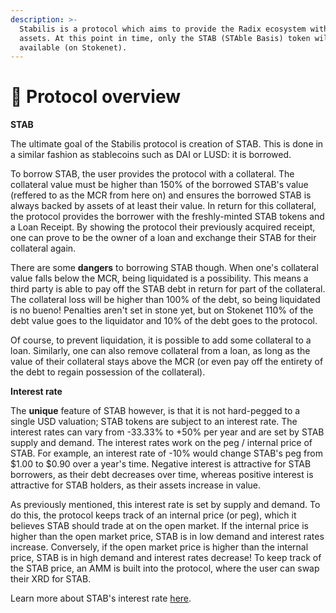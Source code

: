 ```yaml
---
description: >-
  Stabilis is a protocol which aims to provide the Radix ecosystem with stable
  assets. At this point in time, only the STAB (STAble Basis) token will be
  available (on Stokenet).
---
```


# 👋 Protocol overview

**STAB**

The ultimate goal of the Stabilis protocol is creation of STAB. This is done in a similar fashion as stablecoins such as DAI or LUSD: it is borrowed.

To borrow STAB, the user provides the protocol with a collateral. The collateral value must be higher than 150% of the borrowed STAB's value (reffered to as the MCR from here on) and ensures the borrowed STAB is always backed by assets of at least their value. In return for this collateral, the protocol provides the borrower with the freshly-minted STAB tokens and a Loan Receipt. By showing the protocol their previously acquired receipt, one can prove to be the owner of a loan and exchange their STAB for their collateral again.

There are some **dangers** to borrowing STAB though. When one's collateral value falls below the MCR, being liquidated is a possibility. This means a third party is able to pay off the STAB debt in return for part of the collateral. The collateral loss will be higher than 100% of the debt, so being liquidated is no bueno! Penalties aren't set in stone yet, but on Stokenet 110% of the debt value goes to the liquidator and 10% of the debt goes to the protocol.

Of course, to prevent liquidation, it is possible to add some collateral to a loan. Similarly, one can also remove collateral from a loan, as long as the value of their collateral stays above the MCR (or even pay off the entirety of the debt to regain possession of the collateral).

**Interest rate**

The **unique** feature of STAB however, is that it is not hard-pegged to a single USD valuation; STAB tokens are subject to an interest rate. The interest rates can vary from -33.33% to +50% per year and are set by STAB supply and demand. The interest rates work on the peg / internal price of STAB. For example, an interest rate of -10% would change STAB's peg from $1.00 to $0.90 over a year's time. Negative interest is attractive for STAB borrowers, as their debt decreases over time, whereas positive interest is attractive for STAB holders, as their assets increase in value.

As previously mentioned, this interest rate is set by supply and demand. To do this, the protocol keeps track of an internal price (or peg), which it believes STAB should trade at on the open market. If the internal price is higher than the open market price, STAB is in low demand and interest rates increase. Conversely, if the open market price is higher than the internal price, STAB is in high demand and interest rates decrease! To keep track of the STAB price, an AMM is built into the protocol, where the user can swap their XRD for STAB.

Learn more about STAB's interest rate [here](../technical-information/stab-interest-rate.md).
